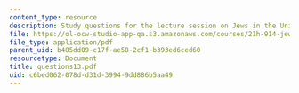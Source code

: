 ```yaml
---
content_type: resource
description: Study questions for the lecture session on Jews in the United States.
file: https://ol-ocw-studio-app-qa.s3.amazonaws.com/courses/21h-914-jewish-history-from-biblical-to-modern-times-fall-2007/c6bed062078dd31d39949dd886b5aa49_questions13.pdf
file_type: application/pdf
parent_uid: b405dd09-c17f-ae58-2cf1-b393ed6ced60
resourcetype: Document
title: questions13.pdf
uid: c6bed062-078d-d31d-3994-9dd886b5aa49
---
```

